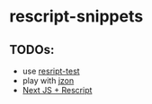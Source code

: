 # rescript-snippets

## TODOs:
* use [resript-test](https://github.com/bloodyowl/rescript-test)
* play with [jzon](https://github.com/nkrkv/jzon) 
* [Next JS + Rescript](https://github.com/ryyppy/rescript-nextjs-template) 
